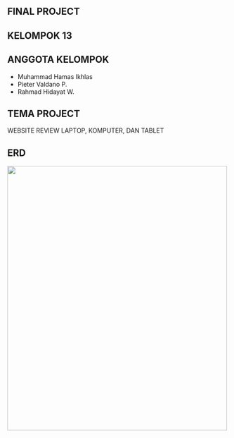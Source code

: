 ## FINAL PROJECT

## KELOMPOK 13

## ANGGOTA KELOMPOK
- Muhammad Hamas Ikhlas
- Pieter Valdano P.
- Rahmad Hidayat W.

## TEMA PROJECT
WEBSITE REVIEW LAPTOP, KOMPUTER, DAN TABLET

## ERD
<img src="https://gitlab.com/hamas212/project-m4/-/blob/master/project-M4/public/ERD-TABLE.png" width="500" height="600"/>
